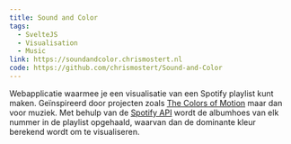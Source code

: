 ```yaml
---
title: Sound and Color
tags:
  - SvelteJS
  - Visualisation
  - Music
link: https://soundandcolor.chrismostert.nl
code: https://github.com/chrismostert/Sound-and-Color
---
```


Webapplicatie waarmee je een visualisatie van een Spotify playlist kunt maken. Geïnspireerd door projecten zoals [The Colors of Motion](https://www.thecolorsofmotion.com/) maar dan voor muziek. Met behulp van de [Spotify API](https://developer.spotify.com/documentation/web-api) wordt de albumhoes van elk nummer in de playlist opgehaald, waarvan dan de dominante kleur berekend wordt om te visualiseren.
